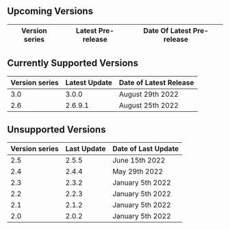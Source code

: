 ## Upcoming Versions

| Version series | Latest Pre-release | Date Of Latest Pre-release |
|-|-|-|


## Currently Supported Versions

| Version series | Latest Update | Date of Latest Release |
|-|-|-|
| 3.0 | 3.0.0 | August 29th 2022 |
| 2.6 | 2.6.9.1 | August 25th 2022|

## Unsupported Versions

| Version series | Last Update | Date of Last Update |
|-|-|-|
| 2.5 | 2.5.5 | June 15th 2022 |
| 2.4 | 2.4.4 | May 29th 2022 | 
| 2.3 | 2.3.2 | January 5th 2022 |
| 2.2 | 2.2.3 | January 5th 2022 | 
| 2.1 | 2.1.2 | January 5th 2022 |
| 2.0 | 2.0.2 | January 5th 2022 |
